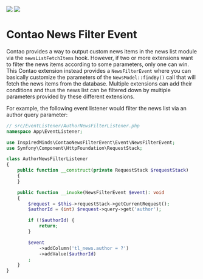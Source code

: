 [![](https://img.shields.io/packagist/v/inspiredminds/contao-news-filter-event.svg)](https://packagist.org/packages/inspiredminds/contao-news-filter-event)
[![](https://img.shields.io/packagist/dt/inspiredminds/contao-news-filter-event.svg)](https://packagist.org/packages/inspiredminds/contao-news-filter-event)

Contao News Filter Event
========================

Contao provides a way to output custom news items in the news list module via the `newsListFetchItems` hook. However,
if two or more extensions want to filter the news items according to some parameters, only one can win. This Contao
extension instead provides a `NewsFilterEvent` where you can basically customize the parameters of the 
`NewsModel::findBy()` call that will fetch the news items from the database. Multiple extensions can add their 
conditions and thus the news list can be filtered down by multiple parameters provided by these different extensions.

For example, the following event listener would filter the news list via an author query parameter:

```php
// src/EventListener/AuthorNewsFilterListener.php
namespace App\EventListener;

use InspiredMinds\ContaoNewsFilterEvent\Event\NewsFilterEvent;
use Symfony\Component\HttpFoundation\RequestStack;

class AuthorNewsFilterListener
{
    public function __construct(private RequestStack $requestStack)
    {
    }

    public function __invoke(NewsFilterEvent $event): void
    {
        $request = $this->requestStack->getCurrentRequest();
        $authorId = (int) $request->query->get('author');

        if (!$authorId) {
            return;
        }

        $event
            ->addColumn('tl_news.author = ?')
            ->addValue($authorId)
        ;
    }
}
```
